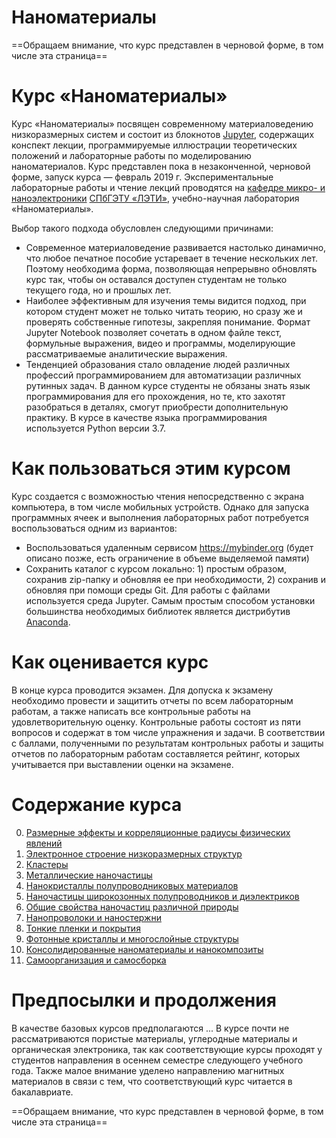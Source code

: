 # Наноматериалы

==Обращаем внимание, что курс представлен в черновой форме, в том числе эта страница==

# Курс «Наноматериалы»
Курс «Наноматериалы» посвящен современному материаловедению низкоразмерных систем и состоит из блокнотов [Jupyter](https://jupyter.org), содержащих конспект лекции, программируемые иллюстрации теоретических положений и лабораторные работы по моделированию наноматериалов. Курс представлен пока в незаконченной, черновой форме, запуск курса — февраль 2019 г. Экспериментальные лабораторные работы и чтение лекций проводятся на [кафедре микро- и наноэлектроники](https://etu.ru/ru/fakultety/fakultet-elektroniki/sostav-fakulteta/kafedra-mikroelektroniki/) [СПбГЭТУ «ЛЭТИ»](https://etu.ru/ru/universitet/), учебно-научная лаборатория «Наноматериалы».

Выбор такого подхода обусловлен следующими причинами:
* Современное материаловедение развивается настолько динамично, что любое печатное пособие устаревает в течение нескольких лет. Поэтому необходима форма, позволяющая непрерывно обновлять курс так, чтобы он оставался доступен студентам не только текущего года, но и прошлых лет.
* Наиболее эффективным для изучения темы видится подход, при котором студент может не только читать теорию, но сразу же и проверять собственные гипотезы, закрепляя понимание. Формат Jupyter Notebook позволяет сочетать в одном файле текст, формульные выражения, видео и программы, моделирующие рассматриваемые аналитические выражения.
* Тенденцией образования стало овладение людей различных профессий программированием для автоматизации различных рутинных задач. В данном курсе студенты не обязаны знать язык программирования для его прохождения, но те, кто захотят разобраться в деталях, смогут приобрести дополнительную практику. В курсе в качестве языка программирования используется Python версии 3.7.


# Как пользоваться этим курсом
Курс создается с возможностью чтения непосредственно с экрана компьютера, в том числе мобильных устройств. Однако для запуска программных ячеек и выполнения лабораторных работ потребуется воспользоваться одним из  вариантов:
* Воспользоваться удаленным сервисом https://mybinder.org (будет описано позже, есть ограничение в объеме выделяемой памяти)
* Сохранить каталог с курсом локально: 1) простым образом, сохранив zip-папку и обновляя ее при необходимости, 2) сохранив и обновляя при помощи среды Git. Для работы с файлами используется среда Jupyter. Самым простым способом установки большинства необходимых библиотек является дистрибутив [Anaconda](https://www.anaconda.com/download/).

# Как оценивается курс
В конце курса проводится экзамен. Для допуска к экзамену необходимо провести и защитить отчеты по всем лабораторным работам, а также написать  все контрольные работы на удовлетворительную оценку. Контрольные работы состоят из пяти вопросов и содержат в том числе упражнения и задачи. В соответствии с баллами, полученными по результатам контрольных работы и защиты отчетов по лабораторным работам составляется рейтинг, которых учитывается при выставлении оценки на экзамене.

# Содержание курса

0. [Размерные эффекты и корреляционные радиусы физических явлений](01_-_Nanoscale/Lecture.ipynb)
1. [Электронное строение низкоразмерных структур](02_-_From_atoms_to_nanomaterials/Lecture_and_lab.ipynb)
2. [Кластеры](03_-_Clusters/Lecture.ipynb)
3. [Металлические наночастицы](04_-_Metal_NPs/Lecture.ipynb)
4. [Нанокристаллы полупроводниковых материалов](05_-_Semiconductor_NPs/Lecture.ipynb)
5. [Наночастицы широкозонных полупроводников и диэлектриков](06_-_Widegap_NPs/Lecture.ipynb)
6. [Общие свойства наночастиц различной природы](07_-_Properties_of_NPs/Lecture.ipynb)
7. [Нанопроволоки и наностержни](08_-_1D_Structures/Lecture.ipynb)
8. [Тонкие пленки и покрытия](09_-_2D_Nanomaterials/01_Thin_films.ipynb)
9. [Фотонные кристаллы и многослойные структуры](09_-_2D_Nanomaterials/02_Photonic_crystals.ipynb)
10. [Консолидированные наноматериалы и нанокомпозиты](10_-_3D_Nanomaterials/Nanocomposites.ipynb)
11. [Самоорганизация и самосборка](10_-_3D_Nanomaterials/Self-organization.ipynb)

# Предпосылки и продолжения

В качестве базовых курсов предполагаются ... В курсе почти не рассматриваются пористые материалы, углеродные материалы и органическая электроника, так как соответствующие курсы проходят у студентов направления в осеннем семестре следующего учебного года. Также малое внимание уделено направлению магнитных материалов в связи с тем, что соответствующий курс читается в бакалавриате.

==Обращаем внимание, что курс представлен в черновой форме, в том числе эта страница==